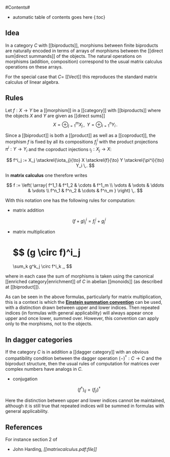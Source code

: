 
#Contents#
* automatic table of contents goes here
{:toc}

## Idea

In a category $C$ with [[biproducts]], morphisms between finite biproducts are naturally encoded in terms of arrays of morphisms between the [[direct sum|direct summands]] of the objects. The natural operations on  morphisms (addition, composition) correspond to the usual matrix calculus operations on these arrays. 

For the special case that $C =$ [[Vect]] this reproduces the standard matrix calculus of linear algebra.

## Rules

Let $f : X \to Y$ be a [[morphism]] in a [[category]] with [[biproducts]] where the objects $X$ and $Y$ are given as [[direct sums]]
$$
  X = \oplus_{j = 1}^m X_j
  \,,
  \;\;
  Y = \oplus_{i = 1}^n Y_i
  \,.
$$

Since a [[biproduct]] is both a [[product]] as well as a [[coproduct]], the morphism $f$ is fixed by all its compositions $f^i_j$ with the product projections $\pi^i : Y \to Y_i$ and the coproduct injections $\iota_j : X_j \to X$:

$$
  f^i_j
  :=
  X_j \stackrel{\iota_j}{\to}
  X \stackrel{f}{\to}
  Y \stackrel{\pi^i}{\to}
  Y_i
  \,.
$$

In **matrix calculus** one therefore writes

$$
  f := 
  \left(
    \array{
       f^1_1 & f^1_2 & \cdots & f^1_m
       \\
       \vdots & \vdots & \ddots & \vdots
       \\
       f^n_1 & f^n_2 & \cdots & f^n_m
    }
  \right)
  \,.
$$

With this notation one has the following rules for computation:

* matrix addition

  $$
    (f + g)^i_j = f^i_j + g^i_j
  $$


* matrix multiplication

  $$
    (g \circ f)^i_j
    =
    \sum_k
     g^k_j \circ f^i_k
    \,,
  $$

where in each case the sum of morphisms is taken using the canonical [[enriched category|enrichment]] of $C$ in abelian [[monoids]] (as described at [[biproduct]]).


As can be seen in the above formulas, particularly for matrix multiplication, this is a context is which the **[Einstein summation convention](https://secure.wikimedia.org/wikipedia/en/wiki/Einstein_summation_convention)** can be used, with a distinction drawn between upper and lower indices.  Then repeated indices (in formulas with general applicability) will always appear once upper and once lower, summed over.  However, this convention can apply only to the morphisms, not to the objects.

## In dagger categories

If the category $C$ is in addition a [[dagger category]] with an obvious compatibility condition between the dagger operation $(-)^\dagger : C \to C$ and the biproduct structure, then the usual rules of computation for matrices over complex numbers have analogs in $C$.

* conjugation

  $$
    (f^\dagger)_{i j} =  (f_{j i})^\dagger
  $$

Here the distinction between upper and lower indices cannot be maintained, although it is still true that repeated indices will be summed in formulas with general applicability.

## References

For instance section 2 of 

* John Harding, _[[matrixcalculus.pdf:file]]_